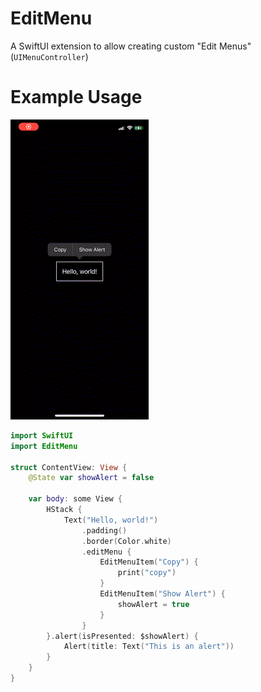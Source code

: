 # EditMenu

A SwiftUI extension to allow creating custom "Edit Menus" (`UIMenuController`) 

# Example Usage

![](recording.gif)

```swift
import SwiftUI
import EditMenu

struct ContentView: View {
    @State var showAlert = false
    
    var body: some View {
        HStack {
            Text("Hello, world!")
                .padding()
                .border(Color.white)
                .editMenu {
                    EditMenuItem("Copy") {
                        print("copy")
                    }
                    EditMenuItem("Show Alert") {
                        showAlert = true
                    }
                }
        }.alert(isPresented: $showAlert) {
            Alert(title: Text("This is an alert"))
        }
    }
}
```